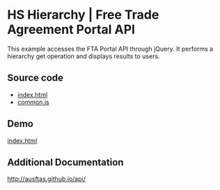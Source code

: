 # HS Hierarchy | Free Trade Agreement Portal API

This example accesses the FTA Portal API through jQuery. It performs a hierarchy
get operation and displays results to users.

## Source code

* [index.html](https://github.com/AusFTAs/example-api-hierarchy/blob/gh-pages/index.html)
* [common.js](https://github.com/AusFTAs/example-api-common/blob/gh-pages/common.js)


## Demo

[index.html](http://ausftas.github.io/example-api-hierarchy/)


## Additional Documentation

http://ausftas.github.io/api/

